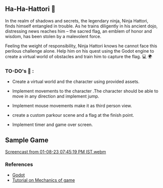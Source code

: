 
## Ha-Ha-Hattori 🥷
In the realm of shadows and secrets, the legendary ninja, Ninja Hattori, finds himself entangled in trouble. As he trains diligently in his ancient dojo, distressing news reaches him – the sacred flag, an emblem of honor and wisdom, has been stolen by a malevolent force.

Feeling the weight of responsibility, Ninja Hattori knows he cannot face this perilous challenge alone. Help him on his quest using the Godot engine to create a virtual world of obstacles and train him to capture the flag.  💻 🌍



### TO-DO's 📌 :
 
- Create a virtual world  and the character using provided assets.

- Implement movements to the character .The character should be able to move in any direction and implement jump.

- Implement mouse movements make it as third person view.

- create a custom parkour scene and a flag at the finish point.

- Implement timer and game over screen. 



## Sample Game
[Screencast from 01-08-23 07:45:19 PM IST.webm](https://github.com/Abhinav-1524/Ha-Ha-Hattori/assets/117539036/24960930-ca74-4106-8879-2a8fdfc60c95)


### References

- [Godot](https://godotengine.org/article/godot-4-0-sets-sail/)
- [Tutorial on Mechanics of game](https://www.gdquest.com/tutorial/godot/learning-paths/getting-started-in-2021/chapter/11.your-first-3d-game/)
